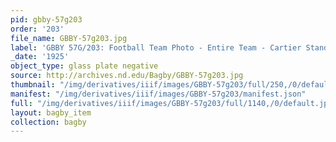```yaml
---
pid: gbby-57g203
order: '203'
file_name: GBBY-57g203.jpg
label: 'GBBY 57G/203: Football Team Photo - Entire Team - Cartier Stands - 1925'
_date: '1925'
object_type: glass plate negative
source: http://archives.nd.edu/Bagby/GBBY-57g203.jpg
thumbnail: "/img/derivatives/iiif/images/GBBY-57g203/full/250,/0/default.jpg"
manifest: "/img/derivatives/iiif/images/GBBY-57g203/manifest.json"
full: "/img/derivatives/iiif/images/GBBY-57g203/full/1140,/0/default.jpg"
layout: bagby_item
collection: bagby
---
```

